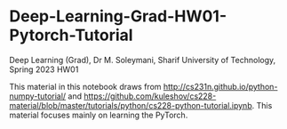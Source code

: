 # Deep-Learning-Grad-HW01-Pytorch-Tutorial
Deep Learning (Grad), Dr M. Soleymani, Sharif University of Technology, Spring 2023 HW01

This material in this notebook draws from http://cs231n.github.io/python-numpy-tutorial/ and https://github.com/kuleshov/cs228-material/blob/master/tutorials/python/cs228-python-tutorial.ipynb. This material focuses mainly on learning the PyTorch.
